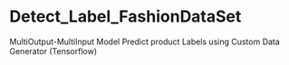 # Detect_Label_FashionDataSet
MultiOutput-MultiInput Model Predict product Labels using Custom Data Generator (Tensorflow)
